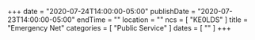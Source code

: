 +++
date = "2020-07-24T14:00:00-05:00"
publishDate = "2020-07-23T14:00:00-05:00"
endTime = ""
location = ""
ncs = [ "KE0LDS" ]
title = "Emergency Net"
categories = [ "Public Service" ]
dates = [ "" ]
+++
